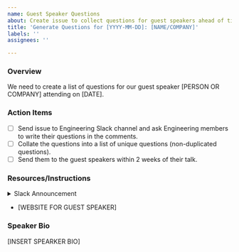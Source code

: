 ```yaml
---
name: Guest Speaker Questions
about: Create issue to collect questions for guest speakers ahead of time
title: 'Generate Questions for [YYYY-MM-DD]: [NAME/COMPANY]'
labels: ''
assignees: ''

---
```


### Overview
We need to create a list of questions for our guest speaker [PERSON OR COMPANY] attending on [DATE].

### Action Items
- [ ] Send issue to Engineering Slack channel and ask Engineering members to write their questions in the comments.
- [ ] Collate the questions into a list of unique questions (non-duplicated questions).
- [ ] Send them to the guest speakers within 2 weeks of their talk.

### Resources/Instructions
<details>
<summary>Slack Announcement </summary>

**[GUEST SPEAKER]** will be visiting the Engineering Community of Practice on **[DATE]**!

**Topic:** [Input Discussion Topic]
  
Please post **your questions** in this [GitHub issue] 
  
**About:** [INSERT BIO] 

**[LinkedIn or WEBSITE]** [LINKEDIN LINK]

We will be collecting questions until the end of day : [Date of last day]

Thank you!
Engineering CoP co-leads

</details>

- [WEBSITE FOR GUEST SPEAKER]

### Speaker Bio
[INSERT SPEARKER BIO]
